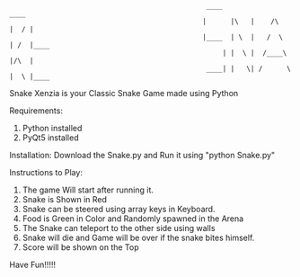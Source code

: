                                                      ____                        ____
                                                    |      |\   |    /\    |  / |
                                                    |____  | \  |   /  \   | /  |____
                                                         | |  \ |  /____\  |/\  |
                                                     ____| |   \| /      \ |  \ |____      

Snake Xenzia is your Classic Snake Game made using Python

Requirements:
1. Python installed
2. PyQt5 installed

Installation:
Download the Snake.py and Run it using "python Snake.py"

Instructions to Play:
1. The game Will start after running it.
2. Snake is Shown in Red
3. Snake can be steered using array keys in Keyboard.
4. Food is Green in Color and Randomly spawned in the Arena
5. The Snake can teleport to the other side using walls
6. Snake will die and Game will be over if the snake bites himself.
7. Score will be shown on the Top


Have Fun!!!!!

